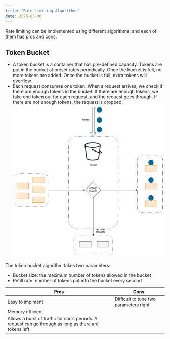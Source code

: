 ```yaml
---
title: "Rate Limiting Algorithms"
date: 2025-03-30
---
```


Rate limiting can be implemented using different algorithms, and each of them
has pros and cons.

## Token Bucket

- A token bucket is a container that has pre-defined capacity. Tokens are put in
  the bucket at preset rates periodically. Once the bucket is full, no more
  tokens are added. Once the bucket is full, extra tokens will overflow.
- Each request consumes one token. When a request arrives, we check if there are
  enough tokens in the bucket. If there are enough tokens, we take one token out
  for each request, and the request goes through. If there are not enough
  tokens, the request is dropped.
  ![Token Bucket](https://raw.githubusercontent.com/da0p/GithubPage/main/docs/assets/token_bucket.drawio.png)

The token bucket algorithm takes two parameters:

- Bucket size: the maximum number of tokens allowed in the bucket
- Refill rate: number of tokens put into the bucket every second

| Pros                                                                                                   | Cons                                   |
| ------------------------------------------------------------------------------------------------------ | -------------------------------------- |
| Easy to implment                                                                                       | Difficult to tune two parameters right |
| Memory efficient                                                                                       |                                        |
| Allows a burst of traffic for short periods. A request can go through as long as there are tokens left |                                        |
